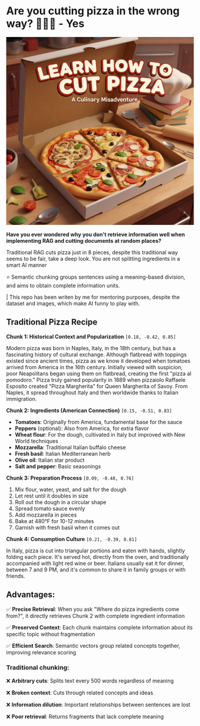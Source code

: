 # **Are you cutting pizza in the wrong way? 🍕🍕🔪 - Yes**

![Pizza Image](pizza.png)

**Have you ever wondered why you don't retrieve information well when implementing RAG and cutting documents at random places?**

Traditional RAG cuts pizza just in 8 pieces, despite this traditional way seems to be fair, take a deep look. You are not splitting ingredients in a smart AI manner

⭐️ Semantic chunking groups sentences using a meaning-based division, and aims to obtain complete information units.

| This repo has been writen by me for mentoring purposes, despite the dataset and images, which make AI funny to play with.

## **Traditional Pizza Recipe**

**Chunk 1: Historical Context and Popularization** `[0.18, -0.42, 0.85]`

Modern pizza was born in Naples, Italy, in the 18th century, but has a fascinating history of cultural exchange. Although flatbread with toppings existed since ancient times, pizza as we know it developed when tomatoes arrived from America in the 16th century. Initially viewed with suspicion, poor Neapolitans began using them on flatbread, creating the first "pizza al pomodoro." Pizza truly gained popularity in 1889 when pizzaiolo Raffaele Esposito created "Pizza Margherita" for Queen Margherita of Savoy. From Naples, it spread throughout Italy and then worldwide thanks to Italian immigration.

**Chunk 2: Ingredients (American Connection)** `[0.15, -0.51, 0.83]`

- **Tomatoes**: Originally from America, fundamental base for the sauce
- **Peppers** (optional): Also from America, for extra flavor
- **Wheat flour**: For the dough, cultivated in Italy but improved with New World techniques
- **Mozzarella**: Traditional Italian buffalo cheese
- **Fresh basil**: Italian Mediterranean herb
- **Olive oil**: Italian star product
- **Salt and pepper**: Basic seasonings

**Chunk 3: Preparation Process** `[0.09, -0.48, 0.76]`

1. Mix flour, water, yeast, and salt for the dough
2. Let rest until it doubles in size
3. Roll out the dough in a circular shape
4. Spread tomato sauce evenly
5. Add mozzarella in pieces
6. Bake at 480°F for 10-12 minutes
7. Garnish with fresh basil when it comes out

**Chunk 4: Consumption Culture** `[0.21, -0.39, 0.81]`

In Italy, pizza is cut into triangular portions and eaten with hands, slightly folding each piece. It's served hot, directly from the oven, and traditionally accompanied with light red wine or beer. Italians usually eat it for dinner, between 7 and 9 PM, and it's common to share it in family groups or with friends.

## **Advantages:**

✅ **Precise Retrieval**: When you ask "Where do pizza ingredients come from?", it directly retrieves Chunk 2 with complete ingredient information

✅ **Preserved Context**: Each chunk maintains complete information about its specific topic without fragmentation

✅ **Efficient Search**: Semantic vectors group related concepts together, improving relevance scoring

### Traditional chunking:

❌ **Arbitrary cuts**: Splits text every 500 words regardless of meaning

❌ **Broken context**: Cuts through related concepts and ideas

❌ **Information dilution**: Important relationships between sentences are lost

❌ **Poor retrieval**: Returns fragments that lack complete meaning

